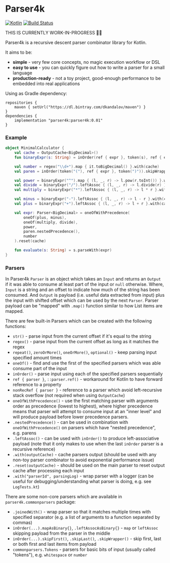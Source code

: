 # Parser4k

[![Kotlin](https://img.shields.io/badge/kotlin-1.3-blue.svg)](http://kotlinlang.org)
[![Build Status](https://travis-ci.org/dkandalov/parser4k.svg?branch=master)](https://travis-ci.org/dkandalov/parser4k)

THIS IS CURRENTLY WORK-IN-PROGRESS 🍼👶

Parser4k is a recursive descent parser combinator library for Kotlin.

It aims to be:
 - **simple** - very few core concepts, no magic execution workflow or DSL
 - **easy to use** - you can quickly figure out how to write a parser for a small language
 - **production-ready** - not a toy project, good-enough performance to be embedded into real applications

Using as Gradle dependency:
```
repositories {
    maven { setUrl("https://dl.bintray.com/dkandalov/maven") }
}
dependencies {
    implementation "parser4k:parser4k:0.01"
}
```
 
### Example
```kotlin
object MinimalCalculator {
    val cache = OutputCache<BigDecimal>()
    fun binaryExpr(s: String) = inOrder(ref { expr }, token(s), ref { expr })

    val number = regex("\\d+").map { it.toBigDecimal() }.with(cache)
    val paren = inOrder(token("("), ref { expr }, token(")")).skipWrapper().with(cache)

    val power = binaryExpr("^").map { (l, _, r) -> l.pow(r.toInt()) }.with(cache)
    val divide = binaryExpr("/").leftAssoc { (l, _, r) -> l.divide(r) }.with(cache)
    val multiply = binaryExpr("*").leftAssoc { (l, _, r) -> l * r }.with(cache)

    val minus = binaryExpr("-").leftAssoc { (l, _, r) -> l - r }.with(cache)
    val plus = binaryExpr("+").leftAssoc { (l, _, r) -> l + r }.with(cache)

    val expr: Parser<BigDecimal> = oneOfWithPrecedence(
        oneOf(plus, minus),
        oneOf(multiply, divide),
        power,
        paren.nestedPrecedence(),
        number
    ).reset(cache)

    fun evaluate(s: String) = s.parseWith(expr)
}
```

### Parsers
In Parser4k `Parser` is an object which takes an `Input` and returns an `Output` if it was able to consume at least part of the input or `null` otherwise.
Where, `Input` is a string and an offset to indicate how much of the string has been consumed. 
And `Output` is payload (i.e. useful data extracted from input) plus the input with shifted offset which can be used by the next `Parser`.
Parser payload can be "mapped" with `.map()` function similar to how List items are mapped.

There are few built-in Parsers which can be created with the following functions:
 - `str()` - parse input from the current offset if it's equal to the string
 - `regex()` - parse input from the current offset as long as it matches the regex
 - `repeat()`, `zeroOrMore()`, `oneOrMore()`, `optional()` - keep parsing input specified amount times
 - `oneOf()` - find and use the first of the specified parsers which was able consume part of the input
 - `inOrder()` - parse input using each of the specified parsers sequentially
 - `ref { parser }`, `::parser.ref()` - workaround for Kotlin to have forward reference to a property
 - `nonRecRef { parser }` - reference to a parser which avoid left-recursive stack overflow (not required when using `OutputCache`)
 - `oneOfWithPrecedence()` - use the first matching parser with arguments order as precedence (lowest to highest), 
   where higher precedence means that parser will attempt to consume input at an "inner level" and will produce payload before lower precedence parsers.
 - `.nestedPrecedence()` - can be used in combination with `oneOfWithPrecedence()` on parsers which have "nested precedence", e.g. parens
 - `.leftAssoc()` - can be used with `inOrder()` to produce left-associative payload (note that it only makes to use when the last `inOrder` parser is a recursive reference)
 - `.with(outputCache)` - cache parsers output (should be used with any non-toy parser combinator to avoid exponential performance issue)
 - `.reset(outputCache)` - should be used on the main parser to reset output cache after processing each input
 - `.with("parserId", parsingLog)` - wrap parser with a logger (can be useful for debugging/understanding what parser is doing, e.g. see `LogTests.kt`) 
 
There are some non-core parsers which are available in `parser4k.commonparsers` package:
 - `.joinedWith()` - wrap parser so that it matches multiple times with specified separator (e.g. a list of arguments to a function separated by commas)
 - `inOrder(...).mapAsBinary{}`, `.leftAssocAsBinary{}` - `map` or `leftAssoc` skipping payload from the parser in the middle
 - `inOrder(...).skipFirst()`, `.skipLast()`, `.skipWrapper()` - skip first, last or both first and last items from payload
 - `commonparsers.Tokens` - parsers for basic bits of input (usually called "tokens"), e.g. `whitespace` or `number`
